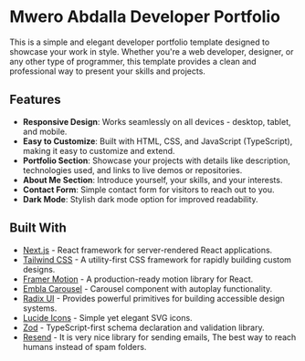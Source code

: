 
# Mwero Abdalla Developer Portfolio


This is a simple and elegant developer portfolio template designed to showcase your work in style. Whether you're a web developer, designer, or any other type of programmer, this template provides a clean and professional way to present your skills and projects.

## Features

- **Responsive Design**: Works seamlessly on all devices - desktop, tablet, and mobile.
- **Easy to Customize**: Built with HTML, CSS, and JavaScript (TypeScript), making it easy to customize and extend.
- **Portfolio Section**: Showcase your projects with details like description, technologies used, and links to live demos or repositories.
- **About Me Section**: Introduce yourself, your skills, and your interests.
- **Contact Form**: Simple contact form for visitors to reach out to you.
- **Dark Mode**: Stylish dark mode option for improved readability.

## Built With

- [Next.js](https://nextjs.org/) - React framework for server-rendered React applications.
- [Tailwind CSS](https://tailwindcss.com/) - A utility-first CSS framework for rapidly building custom designs.
- [Framer Motion](https://www.framer.com/motion/) - A production-ready motion library for React.
- [Embla Carousel](https://github.com/embla-carousel/embla-carousel) - Carousel component with autoplay functionality.
- [Radix UI](https://radix-ui.com/) - Provides powerful primitives for building accessible design systems.
- [Lucide Icons](https://github.com/lucide-icons/lucide) - Simple yet elegant SVG icons.
- [Zod](https://github.com/colinhacks/zod) - TypeScript-first schema declaration and validation library.
- [Resend](https://resend.com/docs/send-with-nextjs) - It is very nice library for sending emails, The best way to reach humans instead of spam folders.
